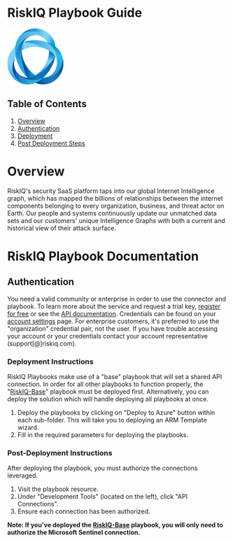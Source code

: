 # RiskIQ Playbook Guide

![RiskIQ](./riskiq.png)<br>

## Table of Contents

1. [Overview](#overview)
1. [Authentication](#authentication)
1. [Deployment](#deployment)
1. [Post Deployment Steps](#postdeployment)

<a name="overview">

# Overview
RiskIQ's security SaaS platform taps into our global Internet Intelligence graph, which has mapped the billions of relationships between the internet components belonging to every organization, business, and threat actor on Earth. Our people and systems continuously update our unmatched data sets and our customers' unique Intelligence Graphs with both a current and historical view of their attack surface.

# RiskIQ Playbook Documentation

<a name="authentication">

## Authentication
You need a valid community or enterprise in order to use the connector and playbook. To learn more about the service and request a trial key, [register for free](https://community.riskiq.com/) or see the [API documentation](https://api.passivetotal.org/index.html). Credentials can be found on your [account settings](https://community.riskiq.com/settings) page. For enterprise customers, it's preferred to use the "organization" credential pair, not the user. If you have trouble accessing your account or your credentials contact your account representative (support[@]riskiq.com).

<a name="deployment">

### Deployment Instructions
RiskIQ Playbooks make use of a "base" playbook that will set a shared API connection. In order for all other playbooks to function properly, the "[RiskIQ-Base](https://raw.githubusercontent.com/Azure/Azure-Sentinel/master/Solutions/RiskIQ/Playbooks/RiskIQ-Base/azuredeploy.json)" playbook must be deployed first. Alternatively, you can deploy the solution which will handle deploying all playbooks at once.

1. Deploy the playbooks by clicking on "Deploy to Azure" button within each sub-folder. This will take you to deploying an ARM Template wizard.
2. Fill in the required parameters for deploying the playbooks.

<a name="postdeployment">

### Post-Deployment Instructions
After deploying the playbook, you must authorize the connections leveraged.

1. Visit the playbook resource.
2. Under "Development Tools" (located on the left), click "API Connections".
3. Ensure each connection has been authorized.

**Note: If you've deployed the [RiskIQ-Base](https://raw.githubusercontent.com/Azure/Azure-Sentinel/master/Solutions/RiskIQ/Playbooks/RiskIQ-Base/azuredeploy.json) playbook, you will only need to authorize the Microsoft Sentinel connection.**